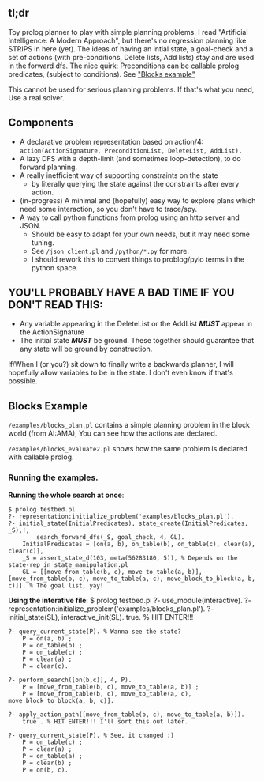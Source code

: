 ## tl;dr
Toy prolog planner to play with simple planning problems. 
I read "Artificial Intelligence: A Modern Approach", but there's no regression planning like STRIPS in here (yet). The ideas of having an intial state, a goal-check and a set of actions (with pre-conditions, Delete lists, Add lists) stay and are used in the forward dfs. The nice quirk: Preconditions can be callable prolog predicates, (subject to conditions). See ["Blocks example"](#Blocks-Example)

This cannot be used for serious planning problems. If that's what you need, Use a real solver.

## Components
* A declarative problem representation based on action/4:
    `action(ActionSignature, PreconditionList, DeleteList, AddList).`    
* A lazy DFS with a depth-limit (and sometimes loop-detection), to do forward planning. 
* A really inefficient way of supporting constraints on the state 
    - by literally querying the state against the constraints after every action.
* (in-progress) A minimal and (hopefully) easy way to explore plans which need some interaction, so you don't have to trace/spy. 
* A way to call python functions from prolog using an http server and JSON.   
    - Should be easy to adapt for your own needs, but it may need some tuning.
    - See `/json_client.pl` and `/python/*.py` for more.
    - I should rework this to convert things to problog/pylo terms in the python space. 


## YOU'LL PROBABLY HAVE A BAD TIME IF YOU DON'T READ THIS:
* Any variable appearing in the DeleteList or the AddList ***MUST*** appear in the ActionSignature
* The initial state ***MUST*** be ground.
These together should guarantee that any state will be ground by construction.

If/When I (or you?) sit down to finally write a backwards planner, I will hopefully allow variables to be in the state. I don't even know if that's possible.


## Blocks Example
`/examples/blocks_plan.pl` contains a simple planning problem in the block world (from AI:AMA), You can see how the actions are declared.

`/examples/blocks_evaluate2.pl` shows how the same problem is declared with callable prolog.


### Running the examples.
**Running the whole search at once**: 
    
    $ prolog testbed.pl
    ?- representation:initialize_problem('examples/blocks_plan.pl').
    ?- initial_state(InitialPredicates), state_create(InitialPredicates, _S),!, 
            search_forward_dfs(_S, goal_check, 4, GL).
        InitialPredicates = [on(a, b), on_table(b), on_table(c), clear(a), clear(c)],
        _S = assert_state_d(103, meta(56283180, 5)), % Depends on the state-rep in state_manipulation.pl
        GL = [[move_from_table(b, c), move_to_table(a, b)], [move_from_table(b, c), move_to_table(a, c), move_block_to_block(a, b, c)]]. % The goal list, yay!

**Using the interative file**: 
    $ prolog testbed.pl
    ?- use_module(interactive).
    ?- representation:initialize_problem('examples/blocks_plan.pl').
    ?- initial_state(SL), interactive_init(SL).
        true. % HIT ENTER!!!

    ?- query_current_state(P). % Wanna see the state?
        P = on(a, b) ;
        P = on_table(b) ;
        P = on_table(c) ;
        P = clear(a) ;
        P = clear(c).

    ?- perform_search([on(b,c)], 4, P).
        P = [move_from_table(b, c), move_to_table(a, b)] ;
        P = [move_from_table(b, c), move_to_table(a, c), move_block_to_block(a, b, c)].

    ?- apply_action_path([move_from_table(b, c), move_to_table(a, b)]).
        true . % HIT ENTER!!! I'll sort this out later.

    ?- query_current_state(P). % See, it changed :)
        P = on_table(c) ;
        P = clear(a) ;
        P = on_table(a) ;
        P = clear(b) ;
        P = on(b, c).
